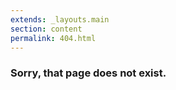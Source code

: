 ```yaml
---
extends: _layouts.main
section: content
permalink: 404.html
---
```


### Sorry, that page does not exist.
